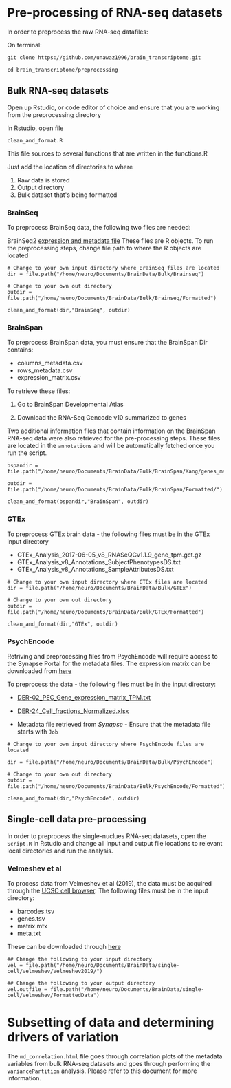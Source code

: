 # Pre-processing of RNA-seq datasets

In order to preprocess the raw RNA-seq datafiles: 

On terminal:

```
git clone https://github.com/unawaz1996/brain_transcriptome.git

cd brain_transcriptome/preprocessing 
```

## Bulk RNA-seq datasets 

Open up Rstudio, or code editor of choice and ensure that you are working from the preprocessing directory 

In Rstudio, open file 

```
clean_and_format.R
```

This file sources to several functions that are written in the functions.R 


Just add the location of directories to where 
1) Raw data is stored 
2) Output directory 
3) Bulk dataset that's being formatted 


### BrainSeq 
To preprocess BrainSeq data, the following two files are needed:

BrainSeq2 [expression and metadata file](https://s3.us-east-2.amazonaws.com/libd-brainseq2/rse_gene_unfiltered.Rdata)
These files are R objects. To run the preprocessing steps, change file path to where the R objects are located

```
# Change to your own input directory where BrainSeq files are located 
dir = file.path("/home/neuro/Documents/BrainData/Bulk/Brainseq")

# Change to your own out directory
outdir = file.path("/home/neuro/Documents/BrainData/Bulk/Brainseq/Formatted")

clean_and_format(dir,"BrainSeq", outdir)

```

### BrainSpan

To preprocess BrainSpan data, you must ensure that the BrainSpan Dir contains:

* columns_metadata.csv
* rows_metadata.csv
* expression_matrix.csv

To retrieve these files: 

1) Go to BrainSpan Developmental Atlas 

2) Download the RNA-Seq Gencode v10 summarized to genes 

Two additional information files that contain information on the BrainSpan RNA-seq data were also retrieved for the pre-processing steps. These files are located in the `annotations` and will be automatically fetched once you run the script.  

```{r}
bspandir = file.path("/home/neuro/Documents/BrainData/Bulk/BrainSpan/Kang/genes_matrix_csv")

outdir = file.path("/home/neuro/Documents/BrainData/Bulk/BrainSpan/Formatted/")

clean_and_format(bspandir,"BrainSpan", outdir)
```

### GTEx 

To preprocess GTEx brain data - the following files must be in the GTEx input directory

* GTEx_Analysis_2017-06-05_v8_RNASeQCv1.1.9_gene_tpm.gct.gz 
* GTEx_Analysis_v8_Annotations_SubjectPhenotypesDS.txt 
* GTEx_Analysis_v8_Annotations_SampleAttributesDS.txt

```
# Change to your own input directory where GTEx files are located 
dir = file.path("/home/neuro/Documents/BrainData/Bulk/GTEx")

# Change to your own out directory
outdir = file.path("/home/neuro/Documents/BrainData/Bulk/GTEx/Formatted")

clean_and_format(dir,"GTEx", outdir)

```

### PsychEncode 

Retriving and preprocessing files from PsychEncode will require access to the Synapse Portal for the metadata files. The expression matrix can be downloaded from [here](http://resource.psychencode.org/Datasets/Derived/DER-02_PEC_Gene_expression_matrix_TPM.txt)

To preprocess the data - the following files must be in the input directory: 

* [DER-02_PEC_Gene_expression_matrix_TPM.txt](http://resource.psychencode.org)

* [DER-24_Cell_fractions_Normalized.xlsx](http://resource.psychencode.org/Datasets/Derived/SC_Decomp/DER-24_Cell_fractions_Normalized.xlsx)

* Metadata file retrieved from *Synapse* - Ensure that the metadata file starts with `Job`


```
# Change to your own input directory where PsychEncode files are located 

dir = file.path("/home/neuro/Documents/BrainData/Bulk/PsychEncode")

# Change to your own out directory
outdir = file.path("/home/neuro/Documents/BrainData/Bulk/PsychEncode/Formatted")

clean_and_format(dir,"PsychEncode", outdir)

```




## Single-cell data pre-processing 

In order to preprocess the single-nuclues RNA-seq datasets, open the `Script.R` in Rstudio and change all input and output file locations to relevant local directories and run the analysis. 


### Velmeshev et al 

To process data from Velmeshev et al (2019), the data must be acquired through the [UCSC cell browser](https://cells.ucsc.edu/?ds=autism). The following files must be in the input directory:

* barcodes.tsv
* genes.tsv
* matrix.mtx 
* meta.txt

These can be downloaded through [here](https://cells.ucsc.edu/autism/rawMatrix.zip) 

```
## Change the following to your input directory
vel = file.path("/home/neuro/Documents/BrainData/single-cell/velmeshev/Velmeshev2019/")

## Change the following to your output directory
vel.outfile = file.path("/home/neuro/Documents/BrainData/single-cell/velmeshev/FormattedData")
```

# Subsetting of data and determining drivers of variation 

The `md_correlation.html` file goes through correlation plots of the metadata variables from bulk RNA-seq datasets and goes through performing the `variancePartition` analysis. Please refer to this document for more information.
